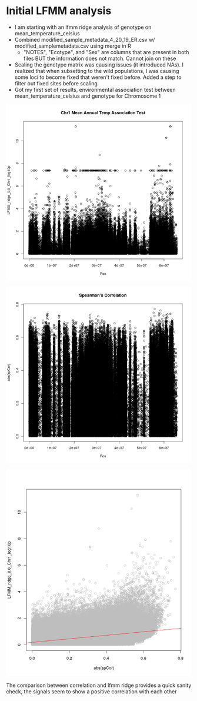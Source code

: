 # Initial LFMM analysis

- I am starting with an lfmm ridge analysis of genotype on mean_temperature_celsius
- Combined modified_sample_metadata_4_20_19_ER.csv w/ modified_samplemetadata.csv using merge in R
	- "NOTES", "Ecotype", and "Sex" are columns that are present in both files BUT the information does not match. Cannot join on these
- Scaling the genotype matrix was causing issues (it introduced NAs). I realized that when subsetting to the wild populations, I was causing some loci to become fixed that weren't fixed before. Added a step to filter out fixed sites before scaling 
- Got my first set of results, environmental association test between mean_temperature_celsius and genotype for Chromosome 1


![graph](../figures/envi_analysis/lfmm_ridge_mean_annual_temp_test_chr1.png "lfmm plot")


![graph2](../figures/envi_analysis/spearmans_mean_temp_chr1.png "cor plot")


![graph3](../figures/envi_analysis/spCor_vs_LFMM_ridge.png "cor vs ridge plot")


The comparison between correlation and lfmm ridge provides a quick sanity check, the signals seem to show a positive correlation with each other
